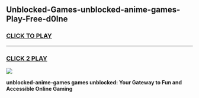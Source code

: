 
## Unblocked-Games-unblocked-anime-games-Play-Free-d0lne
<h3>
<a href="https://premium76.site?title=unblocked-anime-games&ref=22A">CLICK TO PLAY</a></h3>
<hr>

<h3>
<a href="https://premium76.site?title=unblocked-anime-games&ref=22A">CLICK 2 PLAY</a>
  
</h3>

<a href="https://premium76.site?title=unblocked-anime-games&ref=22A"><img src="https://clearcache.store/games.png"></a>


**unblocked-anime-games games unblocked: Your Gateway to Fun and Accessible Online Gaming**
